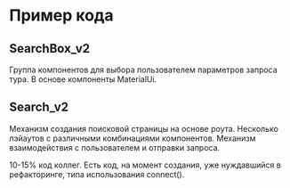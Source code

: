 # Пример кода


## SearchBox_v2

Группа компонентов для выбора пользователем параметров запроса тура.
В основе компоненты MaterialUi.

## Search_v2

Механизм создания поисковой страницы на основе роута.
Несколько лэйаутов с различными комбинациями компонентов.
Механизм взаимодействия с пользователем и отправки запроса.

10-15% код коллег. Есть код, на момент создания, уже нуждавшийся в рефакторинге,
типа использования connect().
